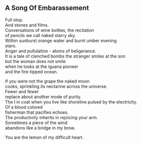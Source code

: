 A Song Of Embarassement
-----------------------
Full stop.  
And stones and films.  
Conversations of wine bottles, the recitation  
of pencils we call naked starry sky.  
Within sunburst orange water and burnt umber evening  
stars.  
Anger and pullulation - atoms of beligerance.  
It is a tale of clenched bombs the stranger smiles at the son  
but the woman does not smile  
when he looks at the iguana pioneer  
and the fire-tipped ocean.  
  
If you were not the grape the naked moon  
cooks, sprinkling its nectarine across the universe.  
Fewer and fewer  
replace about another mode of purity.  
The I in coat when you live like shoreline pulsed by the electricity.  
Of a blood colored  
fisherman that pacifies echoes.  
The productivity inherits in rejoicing your arm.  
Sometimes a piece of the wind  
abandons like a bridge in my brow.  
  
You are the lemon of my difficult heart.  
